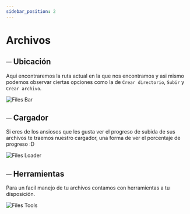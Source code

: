 ```yaml
---
sidebar_position: 2
---
```


# Archivos

## ─ Ubicación
Aqui encontraremos la ruta actual en la que nos encontramos y asi mismo podemos observar ciertas opciones como la de `Crear directorio`, `Subir` y `Crear archivo`.

![Files Bar](/img/files_bar.png)


## ─  Cargador
Si eres de los ansiosos que les gusta ver el progreso de subida de sus archivos te traemos nuestro cargador, una forma de ver el porcentaje de progreso :D

![Files Loader](/img/files_loader.png)


## ─  Herramientas
Para un facil manejo de tu archivos contamos con herramientas a tu disposición.

![Files Tools](/img/files_tools.png)